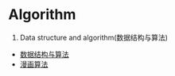 # Algorithm
1. Data structure and algorithm(数据结构与算法)
* [数据结构与算法](Algorithm/数据结构与算法.md)
* [漫画算法](Algorithm/小灰的漫画算法.md)
